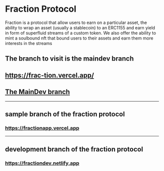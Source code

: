 # Fraction Protocol

Fraction is a protocol that allow users to earn on a particular asset, the ability to wrap an asset (usually a stablecoin) to an ERC1155 and earn yield in form of superfluid streams of a custom token.
We also offer the ability to mint a soulbound nft that bound users to their assets and earn them more interests in the streams

## The branch to visit is the maindev branch

## https://frac-tion.vercel.app/

## [The MainDev branch](https://github.com/0xPr0f/Fraction-interface/tree/maindev)

---

## sample branch of the fraction protocol

### https://fractionapp.vercel.app

---

## development branch of the fraction protocol

### https://fractiondev.netlify.app

